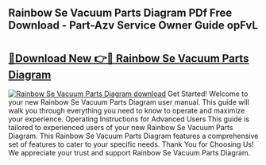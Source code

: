 ## Rainbow Se Vacuum Parts Diagram PDf Free Download - Part-Azv Service Owner Guide opFvL

# <h2><a href="http://dfsntky.blite.top/?on=Rainbow+Se+Vacuum+Parts+Diagram">🔗Download New 👉🔴 Rainbow Se Vacuum Parts Diagram</a></h2>

[![Rainbow Se Vacuum Parts Diagram download](https://i.imgur.com/lujVjoI.png)](http://dfsntky.blite.top/?on=Rainbow+Se+Vacuum+Parts+Diagram)
Get Started! Welcome to your new Rainbow Se Vacuum Parts Diagram user manual. This guide will walk you through everything you need to know to operate and maximize your experience. Operating Instructions for Advanced Users This guide is tailored to experienced users of your new Rainbow Se Vacuum Parts Diagram. This Rainbow Se Vacuum Parts Diagram features a comprehensive set of features to cater to your specific needs. Thank You for Choosing Us! We appreciate your trust and support Rainbow Se Vacuum Parts Diagram.
